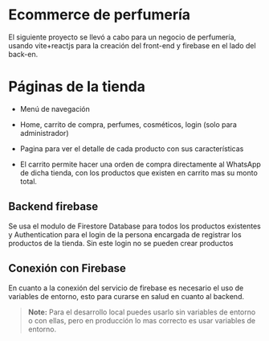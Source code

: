# Ecommerce de perfumería

El siguiente proyecto se llevó a cabo para un negocio de perfumería, usando vite+reactjs para la creación del front-end y firebase en el lado del back-en.
  
# Páginas de la tienda

* Menú de navegación

* Home, carrito de compra, perfumes, cosméticos, login (solo para administrador)

* Pagina para ver el detalle de cada producto con sus características

* El carrito permite hacer una orden de compra directamente al WhatsApp de dicha tienda, con los productos que existen en carrito mas su monto total.
  

## Backend firebase

Se usa el modulo de Firestore Database para todos los productos existentes y Authentication para el login de la persona encargada de registrar los productos de la tienda. Sin este login no se pueden crear productos

## Conexión con Firebase

En cuanto a la conexión del servicio de firebase es necesario el uso de variables de entorno, esto para curarse en salud en cuanto al backend.

> **Note:** Para el desarrollo local puedes usarlo sin variables de entorno o con ellas, pero en producción lo mas correcto es usar variables de entorno.
